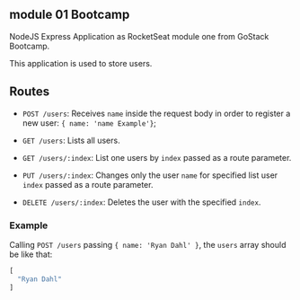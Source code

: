 ## module 01 Bootcamp
NodeJS Express Application as RocketSeat module one from GoStack Bootcamp.

This application is used to store users.

## Routes

- `POST /users`: Receives `name` inside the request body in order to register a new user: `{ name: 'name Example'}`;

- `GET /users`: Lists all users.

- `GET /users/:index`: List one users by `index` passed as a route parameter.

- `PUT /users/:index`: Changes only the user `name` for specified list user `index` passed as a route parameter.

- `DELETE /users/:index`: Deletes the user with the specified `index`.

### Example

Calling `POST /users` passing `{ name: 'Ryan Dahl' }`, the `users` array should be like that:

```js
[
  "Ryan Dahl"
]
```